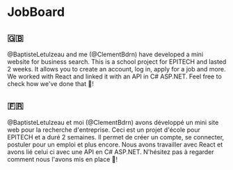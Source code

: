 # JobBoard

## 🇬🇧
@BaptisteLetulzeau and me (@ClementBdrn) have developed a mini website for business search. This is a school project for EPITECH and lasted 2 weeks. It allows you to create an account, log in, apply for a job and more. We worked with React and linked it with an API in C# ASP.NET. Feel free to check how we've done that 👀! 

## 🇫🇷
@BaptisteLetulzeau et moi (@ClementBdrn) avons développé un mini site web pour la recherche d'entreprise. Ceci est un projet d'école pour EPITECH et a duré 2 semaines. Il permet de créer un compte, se connecter, postuler pour un emploi et plus encore. Nous avons travailler avec React et avons lié celui ci avec une API en C# ASP.NET. N'hésitez pas à regarder comment nous l'avons mis en place 👀!
